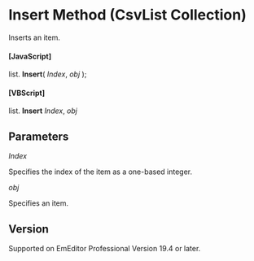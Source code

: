 # Insert Method (CsvList Collection)

Inserts an item.

#### \[JavaScript\]

list. **Insert**( _Index_, _obj_ );

#### \[VBScript\]

list. **Insert** _Index_, _obj_

## Parameters

_Index_

Specifies the index of the item as a one-based integer.

_obj_

Specifies an item.

## Version

Supported on EmEditor Professional Version 19.4 or later.
